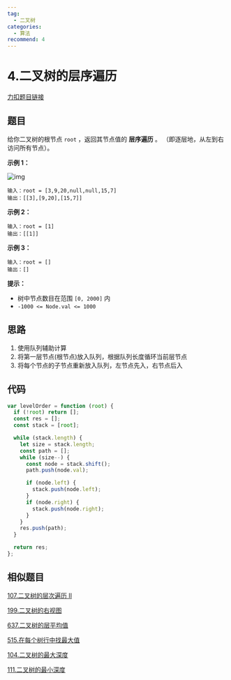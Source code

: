 ```yaml
---
tag:
  - 二叉树
categories:
  - 算法
recommend: 4
---
```


# 4.二叉树的层序遍历

[力扣题目链接](https://leetcode.cn/problems/binary-tree-level-order-traversal/)

## 题目

给你二叉树的根节点 `root` ，返回其节点值的 **层序遍历** 。 （即逐层地，从左到右访问所有节点）。

**示例 1：**

![img](https://assets.leetcode.com/uploads/2021/02/19/tree1.jpg)

```
输入：root = [3,9,20,null,null,15,7]
输出：[[3],[9,20],[15,7]]
```

**示例 2：**

```
输入：root = [1]
输出：[[1]]
```

**示例 3：**

```
输入：root = []
输出：[]
```

**提示：**

- 树中节点数目在范围 `[0, 2000]` 内
- `-1000 <= Node.val <= 1000`

## 思路

1. 使用队列辅助计算
2. 将第一层节点(根节点)放入队列，根据队列长度循环当前层节点
3. 将每个节点的子节点重新放入队列，左节点先入，右节点后入

## 代码

```js
var levelOrder = function (root) {
  if (!root) return [];
  const res = [];
  const stack = [root];

  while (stack.length) {
    let size = stack.length;
    const path = [];
    while (size--) {
      const node = stack.shift();
      path.push(node.val);

      if (node.left) {
        stack.push(node.left);
      }
      if (node.right) {
        stack.push(node.right);
      }
    }
    res.push(path);
  }

  return res;
};
```

## 相似题目

[107.二叉树的层次遍历 II](https://leetcode.cn/problems/binary-tree-level-order-traversal-ii/)

[199.二叉树的右视图](https://leetcode.cn/problems/binary-tree-right-side-view/)

[637.二叉树的层平均值](https://leetcode.cn/problems/average-of-levels-in-binary-tree/)

[515.在每个树行中找最大值](https://leetcode.cn/problems/find-largest-value-in-each-tree-row/)

[104.二叉树的最大深度](https://leetcode.cn/problems/maximum-depth-of-binary-tree/)

[111.二叉树的最小深度](https://leetcode.cn/problems/minimum-depth-of-binary-tree/)
